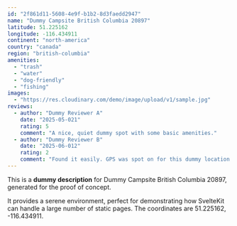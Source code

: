 ```yaml
---
id: "2f861d11-5608-4e9f-b1b2-8d3faedd2947"
name: "Dummy Campsite British Columbia 20897"
latitude: 51.225162
longitude: -116.434911
continent: "north-america"
country: "canada"
region: "british-columbia"
amenities:
  - "trash"
  - "water"
  - "dog-friendly"
  - "fishing"
images:
  - "https://res.cloudinary.com/demo/image/upload/v1/sample.jpg"
reviews:
  - author: "Dummy Reviewer A"
    date: "2025-05-021"
    rating: 5
    comment: "A nice, quiet dummy spot with some basic amenities."
  - author: "Dummy Reviewer B"
    date: "2025-06-012"
    rating: 2
    comment: "Found it easily. GPS was spot on for this dummy location."
---
```


This is a **dummy description** for Dummy Campsite British Columbia 20897, generated for the proof of concept.

It provides a serene environment, perfect for demonstrating how SvelteKit can handle a large number of static pages. The coordinates are 51.225162, -116.434911.
